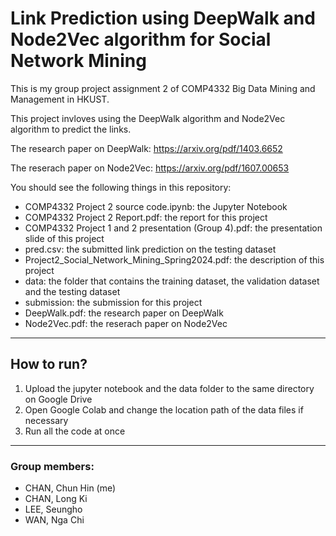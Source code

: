 # Link Prediction using DeepWalk and Node2Vec algorithm for Social Network Mining

This is my group project assignment 2 of COMP4332 Big Data Mining and Management in HKUST.

This project invloves using the DeepWalk algorithm and Node2Vec algorithm to predict the links.

The research paper on DeepWalk: https://arxiv.org/pdf/1403.6652

The reserach paper on Node2Vec: https://arxiv.org/pdf/1607.00653

You should see the following things in this repository:

* COMP4332 Project 2 source code.ipynb: the Jupyter Notebook
* COMP4332 Project 2 Report.pdf: the report for this project
* COMP4332 Project 1 and 2 presentation (Group 4).pdf: the presentation slide of this project
* pred.csv: the submitted link prediction on the testing dataset
* Project2_Social_Network_Mining_Spring2024.pdf: the description of this project
* data: the folder that contains the training dataset, the validation dataset and the testing dataset
* submission: the submission for this project
* DeepWalk.pdf: the research paper on DeepWalk
* Node2Vec.pdf: the reserach paper on Node2Vec

---

## How to run?

1. Upload the jupyter notebook and the data folder to the same directory on Google Drive
2. Open Google Colab and change the location path of the data files if necessary
3. Run all the code at once

---

### Group members:

* CHAN, Chun Hin (me)
* CHAN, Long Ki
* LEE, Seungho
* WAN, Nga Chi
